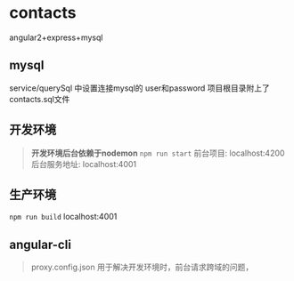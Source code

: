 
# contacts
angular2+express+mysql

## mysql
service/querySql 中设置连接mysql的 user和password
项目根目录附上了contacts.sql文件

## 开发环境
> **开发环境后台依赖于nodemon**
`npm run start`
前台项目: localhost:4200
后台服务地址: localhost:4001

## 生产环境
`npm run build`
localhost:4001

## angular-cli

> proxy.config.json 用于解决开发环境时，前台请求跨域的问题，




